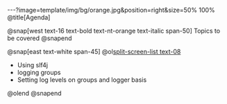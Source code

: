 ---?image=template/img/bg/orange.jpg&position=right&size=50% 100%
@title[Agenda]

@snap[west text-16 text-bold text-nt-orange text-italic span-50]
Topics to be covered
@snapend

@snap[east text-white span-45]
@ol[split-screen-list text-08](false)

- Using slf4j
- logging groups
- Setting log levels on groups and logger basis

@olend
@snapend
